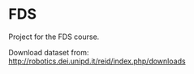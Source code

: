 # FDS

Project for the FDS course.

Download dataset from: http://robotics.dei.unipd.it/reid/index.php/downloads
